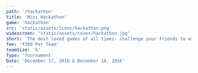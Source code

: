 ```yaml
---
path: '/hackathon'
title: 'Mini Hackathon'
game: 'hackathon'
src: 'static/assets/icons/hackathon.png'
widescreen: 'static/assets/cover/hackathon.jpg'
short: 'The most loved games of all times- challenge your friends to win the tournament and challenge your rivals to earn the title!'
fee: '₹300 Per Team'
teamSize: '5'
Type: 'Tournament'
Date: 'December 17, 2016 & December 18, 2016' 
---
```


